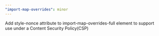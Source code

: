 ```yaml
---
"import-map-overrides": minor
---
```


Add style-nonce attribute to import-map-overrides-full element to support use under a Content Security Policy(CSP)
